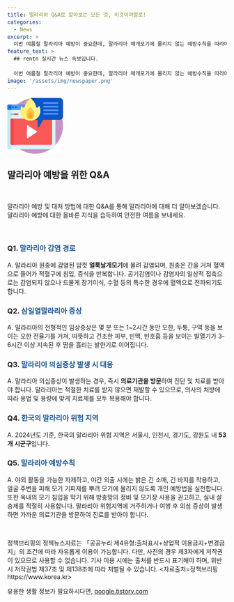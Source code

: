 ```yaml
---
title: 말라리아 Q&A로 알아보는 모든 것, 이것이야말로!
categories:
  - News
excerpt: >
  이번 여름철 말라리아 예방이 중요한데, 말라리아 매개모기에 물리지 않는 예방수칙을 따라야 해. 매개모기 방제 강화와 의심증상 발생 시 의료기관 방문도 중요하고, 말라리아에 대한 Q&A도 알아봐야 해. 말라리아 원충에 감염된 모기에 물려 감염되며, 삼일열말라리아의 증상 등을 확인할 수 있어. 또한 말라리아 위험지역과 예방수칙도 알아봐야 해. 얼굴 주변에 모기 기피제를 뿌리고, 의심 증상 발생 시 즉시 의료기관을 방문하여 진료를 받아야 해. (150자)
feature_text: >
  ## rentn 실시간 뉴스 속보입니다.

  이번 여름철 말라리아 예방이 중요한데, 말라리아 매개모기에 물리지 않는 예방수칙을 따라야 해. 매개모기 방제 강화와 의심증상 발생 시 의료기관 방문도 중요하고, 말라리아에 대한 Q&A도 알아봐야 해. 말라리아 원충에 감염된 모기에 물려 감염되며, 삼일열말라리아의 증상 등을 확인할 수 있어. 또한 말라리아 위험지역과 예방수칙도 알아봐야 해. 얼굴 주변에 모기 기피제를 뿌리고, 의심 증상 발생 시 즉시 의료기관을 방문하여 진료를 받아야 해. (150자)
image: '/assets/img/newspaper.png'
---
```


<p><img src="/assets/img/news.png" alt="rentncar 속보" /></p>

<h2 data-ke-size="size26">말라리아 예방을 위한 Q&amp;A</h2>

<p data-ke-size="size16">&nbsp;</p>

<p>말라리아 예방 및 대처 방법에 대한 Q&amp;A를 통해 말라리아에 대해 더 알아보겠습니다. 말라리아 예방에 대한 올바른 지식을 습득하여 안전한 여름을 보내세요.</p>

<p data-ke-size="size16">&nbsp;</p>

<h3>Q1. <span style="color: #1a5490;">말라리아 감염 경로</span></h3>

<p>A. 말라리아 원충에 감염된 암컷 <b>얼룩날개모기</b>에 물려 감염되며, 원충은 간을 거쳐 혈액으로 들어가 적혈구에 침입, 증식을 반복합니다. 공기감염이나 감염자의 일상적 접촉으로는 감염되지 않으나 드물게 장기이식, 수혈 등의 특수한 경우에 혈액으로 전파되기도 합니다.</p>

<h3>Q2. <span style="color: #1a5490;">삼일열말라리아 증상</span></h3>

<p>A. 말라리아의 전형적인 임상증상은 몇 분 또는 1~2시간 동안 오한, 두통, 구역 등을 보이는 오한 전율기를 거쳐, 따뜻하고 건조한 피부, 빈맥, 빈호흡 등을 보이는 발열기가 3-6시간 이상 지속된 후 땀을 흘리는 발한기로 이어집니다.</p>

<h3>Q3. <span style="color: #1a5490;">말라리아 의심증상 발생 시 대응</span></h3>

<p>A. 말라리아 의심증상이 발생하는 경우, 즉시 <b>의료기관을 방문</b>하여 진단 및 치료를 받아야 합니다. 말라리아는 적절한 치료를 받지 않으면 재발할 수 있으므로, 의사의 처방에 따라 용법 및 용량에 맞게 치료제를 모두 복용해야 합니다.</p>

<h3>Q4. <span style="color: #1a5490;">한국의 말라리아 위험 지역</span></h3>

<p>A. 2024년도 기준, 한국의 말라리아 위험 지역은 서울시, 인천시, 경기도, 강원도 내 <b>53개 시군구</b>입니다.</p>

<h3>Q5. <span style="color: #1a5490;">말라리아 예방수칙</span></h3>

<p>A. 야외 활동을 가능한 자제하고, 야간 외출 시에는 밝은 긴 소매, 긴 바지를 착용하고, 얼굴 주변을 피해 모기 기피제를 뿌려 모기에 물리지 않도록 개인 예방법을 실천합니다. 또한 옥내의 모기 침입을 막기 위해 방충망의 정비 및 모기장 사용을 권고하고, 실내 살충제를 적절히 사용합니다. 말라리아 위험지역에 거주하거나 여행 후 의심 증상이 발생하면 가까운 의료기관을 방문하여 진료를 받아야 합니다.</p>

<p data-ke-size="size16">&nbsp;</p>

<p>정책브리핑의 정책뉴스자료는 「공공누리 제4유형:출처표시+상업적 이용금지+변경금지」의 조건에 따라 자유롭게 이용이 가능합니다. 다만, 사진의 경우 제3자에게 저작권이 있으므로 사용할 수 없습니다. 기사 이용 시에는 출처를 반드시 표기해야 하며, 위반 시 저작권법 제37조 및 제138조에 따라 처벌될 수 있습니다. &lt;자료출처=정책브리핑 https://www.korea.kr></p>
유용한 생활 정보가 필요하시다면, <a href="https://qoogle.tistory.com" rel="dofollow">qoogle.tistory.com</a>


